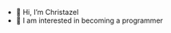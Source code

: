 - 👋 Hi, I’m Christazel
- 👀 I am interested in becoming a programmer


<!---
Christazel/Christazel is a ✨ special ✨ repository because its `README.md` (this file) appears on your GitHub profile.
You can click the Preview link to take a look at your changes.
--->
